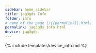 ```yaml
---
sidebar: home_sidebar
title: jag3gds Info
folder: info
# name of the page (/{{permalink}}.html)
permalink: jag3gds_Info.html
device: jag3gds
---
```

{% include templates/device_info.md %}

